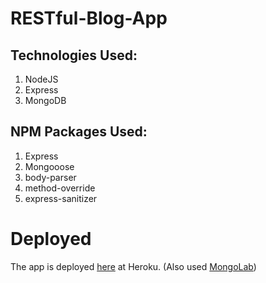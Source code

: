 # RESTful-Blog-App

## Technologies Used:

  1. NodeJS
  2. Express
  3. MongoDB
  
 ## NPM Packages Used:
 
  1. Express
  2. Mongooose
  3. body-parser
  4. method-override
  5. express-sanitizer
  
  # Deployed
  The app is deployed [here](https://infinite-brushlands-75090.herokuapp.com/) at Heroku. (Also used [MongoLab](https://mlab.com/))
 
